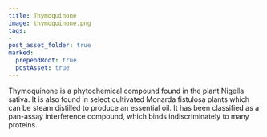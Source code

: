 ```yaml
---
title: Thymoquinone
image: thymoquinone.png
tags:
- 
post_asset_folder: true
marked:
  prependRoot: true
  postAsset: true
---
```

Thymoquinone is a phytochemical compound found in the plant Nigella sativa. It is also found in select cultivated Monarda fistulosa plants which can be steam distilled to produce an essential oil. It has been classified as a pan-assay interference compound, which binds indiscriminately to many proteins.